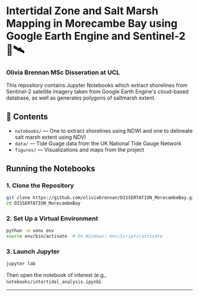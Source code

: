 # Intertidal Zone and Salt Marsh Mapping in Morecambe Bay using Google Earth Engine and Sentinel-2 🌊🛰️
### Olivia Brennan MSc Disseration at UCL

This repository contains Jupyter Notebooks which extract shorelines from Sentinel-2 satellite imagery taken from Google Earth Engine's cloud-based database, as well as generates polygons of saltmarsh extent.

## 📂 Contents

- `notebooks/` — One to extract shorelines using NDWI and one to delineate salt marsh extent using NDVI
- `data/` — Tide Guage data from the UK National Tide Gauge Network
- `figures/` — Visualizations and maps from the project

## Running the Notebooks

### 1. Clone the Repository

```bash
git clone https://github.com/oliviabrennan/DISSERTATION_MorecambeBay.git
cd DISSERTATION_MorecambeBay
```

### 2. Set Up a Virtual Environment 

```bash
python -m venv env
source env/bin/activate  # On Windows: env\Scripts\activate
```
### 3. Launch Jupyter

```bash
jupyter lab
```

Then open the notebook of interest (e.g., `notebooks/intertidal_analysis.ipynb`).

---




